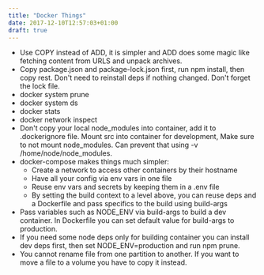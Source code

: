 ```yaml
---
title: "Docker Things"
date: 2017-12-10T12:57:03+01:00
draft: true
---
```


- Use COPY instead of ADD, it is simpler and ADD does some magic like fetching content from URLS and unpack archives.
- Copy package.json and package-lock.json first, run npm install, then copy rest. Don't need to reinstall deps if nothing changed.
  Don't forget the lock file.
- docker system prune
- docker system ds
- docker stats
- docker network inspect
- Don't copy your local node_modules into container, add it to .dockerignore file.
  Mount src into container for development, Make sure to not mount node_modules.
  Can prevent that using -v /home/node/node_modules.
- docker-compose makes things much simpler:
  - Create a network to access other containers by their hostname
  - Have all your config via env vars in one file
  - Reuse env vars and secrets by keeping them in a .env file
  - By setting the build context to a level above, you can reuse deps and a Dockerfile and pass specifics to the build using build-args
- Pass variables such as NODE_ENV via build-args to build a dev container.
  In Dockerfile you can set default value for build-args to production.
- If you need some node deps only for building container you can install dev deps first,
  then set NODE_ENV=production and run npm prune.
- You cannot rename file from one partition to another.
  If you want to move a file to a volume you have to copy it instead.

